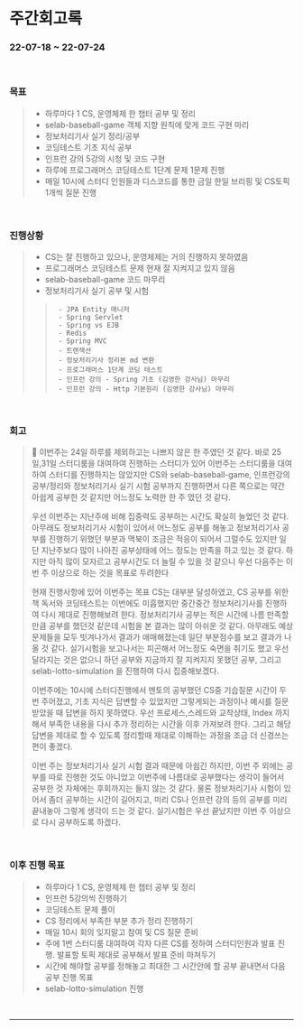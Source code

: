# 주간회고록
### 22-07-18 ~ 22-07-24

<br>

### 목표
>- 하루마다 1 CS, 운영체제 한 챕터 공부 및 정리
>- selab-baseball-game 객체 지향 원칙에 맞게 코드 구현 마리
>- 정보처리기사 실기 정리/공부
>- 코딩테스트 기초 지식 공부
>- 인프런 강의 5강의 시청 및 코드 구현
>- 하루에 프로그래머스 코딩테스트 1단계 문제 1문제 진행
>- 매일 10시에 스터디 인원들과 디스코드를 통한 금일 한일 브리핑 및 CS토픽 1개씩 질문 진행

<br>

### 진행상황
>- CS는 잘 진행하고 있으나, 운영체제는 거의 진행하지 못하였음
>- 프로그래머스 코딩테스트 문제 현재 잘 지켜지고 있지 않음
>- selab-baseball-game 코드 마무리
>- 정보처리기사 실기 공부 및 시험
>>      - JPA Entity 매니저
>>      - Spring Servlet
>>      - Spring vs EJB
>>      - Redis
>>      - Spring MVC
>>      - 트랜잭션
>>      - 정보처리기사 정리본 md 변환
>>      - 프로그래머스 1단계 코딩 테스트
>>      - 인프런 강의 - Spring 기초 (김영한 강사님) 마무리
>>      - 인프런 강의 - Http 기본원리 (김영한 강사님) 마무리

<br>

### 회고
> 🛐 이번주는 24일 하루를 제외하고는 나쁘지 않은 한 주였던 것 같다. 바로 25일,31일 스터디룸을 대여하여 진행하는 스터디가 있어 이번주는 스터디룸을 대여하여 스터디를 진행하지는 않았지만 CS와 selab-baseball-game, 인프런강의 공부/정리와 정보처리기사 실기 시험 공부까지 진행하면서 다른 쪽으로는 약간 아쉽게 공부한 것 같지만 어느정도 노력한 한 주 였던 것 같다.
> <br>
>
> 우선 이번주는 지난주에 비해 집중력도 공부하는 시간도 확실히 늘었던 것 같다. 아무래도 정보처리기사 시험이 있어서 어느정도 공부를 해놓고 정보처리기사 공부를 진행하기 위했던 부분과 맥북이 조금은 적응이 되어서 그럴수도 있지만 일단 지난주보다 많이 나아진 공부상태에 어느 정도는 만족을 하고 있는 것 같다. 하지만 아직 많이 모자르고 공부시간도 더 늘릴 수 있을 것 같으니 우선 다음주는 이번 주 이상으로 하는 것을 목표로 두려한다
> <br> 
>
> 현재 진행사항에 있어 이번주는 목표 CS는 대부분 달성하였고, CS 공부를 위한 책 독서와 코딩테스트는 이번에도 미흡했지만 중간중간 정보처리기사를 진행하여 다시 제대로 진행해보려 한다. 정보처리기사 공부는 적은 시간에 나름 만족할 만큼 공부를 했던것 같은데 시험을 본 결과는 많이 아쉬운 것 같다. 아무래도 예상 문제들을 모두 빗겨나가서 결과가 애매해졌는데 일단 부분점수를 보고 결과가 나올 것 같다. 실기시험을 보고나서는 피곤해서 어느정도 숙면을 취기도 했고 우선 달라지는 것은 없으니 하던 공부와 지금까지 잘 지켜지지 못했던 공부, 그리고 selab-lotto-simulation 을 진행하여 다시 집중해보겠다.
> <br>
> 
> 이번주에는 10시에 스터디진행에서 멘토의 공부했던 CS중 기습질문 시간이 두번 주어졌고, 기초 지식은 답변할 수 있었지만 그렇게되는 과정이나 예시를 질문 받았을 때 답변을 하지 못하였다. 우선 프로세스,스레드와 교착상태, Index 까지해서 부족한 내용을 다시 추가 정리하는 시간을 이후 가져보려 한다. 그리고 해당 답변을 제대로 할 수 있도록 정리할때 제대로 이해하는 과정을 조금 더 신경쓰는 편이 좋겠다.
> <br>
> 
> 이번 주는 정보처리기사 실기 시험 결과 때문에 아쉽긴 하지만, 이번 주 외에는 공부를 따로 진행한 것도 아니었고 이번주에 나름대로 공부했다는 생각이 들어서 공부한 것 자체에는 후회까지는 들지 않는 것 같다. 물론 정보처리기사 시험이 있어서 좀더 공부하는 시간이 길어지고, 미리 CS나 인프런 강의 등의 공부를 미리 끝내놓아 그렇게 생각이 드는 것 같다. 실기시험은 우선 끝났지만 이번 주 이상으로 다시 공부하도록 하겠다.

<br>

### 이후 진행 목표
>- 하루마다 1 CS, 운영체제 한 챕터 공부 및 정리
>- 인프런 5강의씩 진행하기
>- 코딩테스트 문제 풀이
>- CS 정리에서 부족한 부분 추가 정리 진행하기
>- 매일 10시 회의 잊지말고 참여 및 CS 질문 준비
>- 주에 1번 스터디룸 대여하여 각자 다른 CS를 정하여 스터디인원과 발표 진행. 발표할 토픽 제대로 공부해서 발표 준비 마쳐두기
>- 시간에 해야할 공부를 정해놓고 최대한 그 시간안에 할 공부 끝내면서 다음 공부 진행 목표
>- selab-lotto-simulation 진행

<br/>

------------  